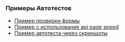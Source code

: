 ### Примеры Автотестов
+ [Пример проверки формы](https://github.com/Searcher865/-check-forms-example-)
+ [Пример с использование api page speed](https://github.com/Searcher865/-api-test-example-)
+ [Пример автотеста через скриншоты](https://github.com/Searcher865/-visual-test-example)



